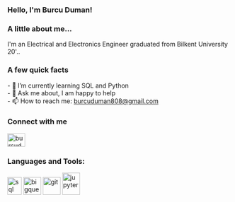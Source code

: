 ### Hello, I'm Burcu Duman!

<h3 align="left">A little about me...</h3>
<p align="left">I'm an Electrical and Electronics Engineer graduated from Bilkent University 20'.. </p>


<h3 align="left">A few quick facts</h3>
- 🌱 I’m currently learning SQL and Python <br/>
- 💬 Ask me about, I am happy to help<br/>
- 📫 How to reach me: <a href="mailto:burcuduman808@gmail.com" target="_blank">burcuduman808@gmail.com</a> <br/> </p>

<h3 align="left">Connect with me</h3>
<p align="left">
  <a href="https://linkedin.com/in/burcu-duman" target="_blank">
    <img align="center" src="https://raw.githubusercontent.com/rahuldkjain/github-profile-readme-generator/master/src/images/icons/Social/linked-in-alt.svg" alt="burcuduman" height="30" width="40" />
  </a>
</p>

<h3 align="left">Languages and Tools:</h3>
<p align="left">
    <img src="https://icon-library.com/images/sql-icon/sql-icon-8.jpg" alt="sql" width="32" height="40"/>
    <img src="https://cdn.worldvectorlogo.com/logos/google-bigquery-logo-1.svg" alt="bigquery" width="40" height="40"/> 
    <img src="https://www.vectorlogo.zone/logos/git-scm/git-scm-icon.svg" alt="git" width="40" height="40"/>
    <img src="https://upload.wikimedia.org/wikipedia/commons/thumb/3/38/Jupyter_logo.svg/1200px-Jupyter_logo.svg.png" alt="jupyter" width="40" height="50"/>

</p>

